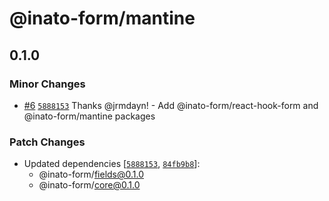 # @inato-form/mantine

## 0.1.0

### Minor Changes

- [#6](https://github.com/inato/effect-form/pull/6) [`5888153`](https://github.com/inato/effect-form/commit/5888153d9627bfa0769c1545a9d892e4e485bf95) Thanks @jrmdayn! - Add @inato-form/react-hook-form and @inato-form/mantine packages

### Patch Changes

- Updated dependencies [[`5888153`](https://github.com/inato/effect-form/commit/5888153d9627bfa0769c1545a9d892e4e485bf95), [`84fb9b8`](https://github.com/inato/effect-form/commit/84fb9b83cc481c4b02f58b40585e4ff180983706)]:
  - @inato-form/fields@0.1.0
  - @inato-form/core@0.1.0

